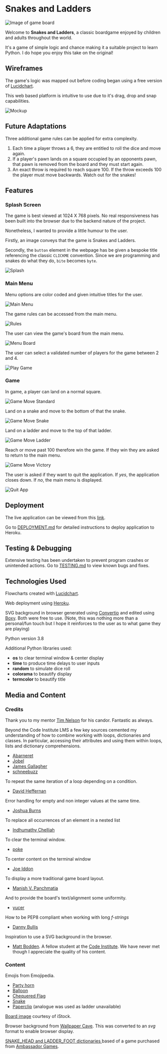 # **Snakes and Ladders**
![Image of game board](docs/readme/game-image.png "Image of game board") 

Welcome to **Snakes and Ladders**, a classic boardgame enjoyed by children and adults throughout the world.

It's a game of simple logic and chance making it a suitable project to learn Python. 
I do hope you enjoy this take on the original!

## Wireframes
The game's logic was mapped out before coding began using a free version of [Lucidchart](https://www.lucidchart.com/pages/).

This web based platform is intuitive to use due to it's drag, drop and snap capabilities.

![Mockup](docs/wireframes/flowchart.png "Game logic flowchart") 

## Future Adaptations
Three additional game rules can be applied for extra complexity.

1. Each time a player throws a 6, they are entitled to roll the dice and move again.
2. If a player's pawn lands on a square occupied by an opponents pawn, that pawn is removed from the board and they must start again. 
3. An exact throw is required to reach square 100.  If the throw exceeds 100 the player must move backwards. Watch out for the snakes!

## Features
### Splash Screen
The game is best viewed at 1024 X 768 pixels.  No real responsiveness has been built into the browser due to the backend nature of the project.

Nonetheless, I wanted to provide a little humour to the user.

Firstly, an image conveys that the game is Snakes and Ladders.

Secondly, the `button` element in the webpage has be given a bespoke title referencing the classic `CLICKME` convention.  Since we are programming and snakes do what they do, `bite` becomes `byte`. 

![Splash](docs/readme/live-deployment/splash.png "Splash") 

### Main Menu
Menu options are color coded and given intuitive titles for the user.

![Main Menu](docs/readme/live-deployment/main-menu.png "Main Menu")

The game rules can be accessed from the main menu.

![Rules](docs/readme/live-deployment/rules.png "Rules")

The user can view the game's board from the main menu.

![Menu Board](docs/readme/live-deployment/menu-board.png "Menu Board")

The user can select a validated number of players for the game between 2 and 4.

![Play Game](docs/readme/live-deployment/play-game.png "Play Game")

### Game
In game, a player can land on a normal square.

![Game Move Standard](docs/readme/live-deployment/game-move-standard.png "Game Move Standard")

Land on a snake and move to the bottom of that the snake.

![Game Move Snake](docs/readme/live-deployment/game-move-snake.png "Game Move Snake")

Land on a ladder and move to the top of that ladder.

![Game Move Ladder](docs/readme/live-deployment/game-move-ladder.png "Game Move Ladder")

Reach or move past 100 therefore win the game.
If they win they are asked to return to the main menu.

![Game Move Victory](docs/readme/live-deployment/game-move-victory.png "Game Move Victory")

The user is asked if they want to quit the application.  If *yes*, the application closes down. If *no*, the main menu is displayed.

![Quit App](docs/readme/live-deployment/quit-app.png "Quit App")


## Deployment
The live application can be viewed from this [link](https://snakes-and-ladders-sw.herokuapp.com/).

Go to [DEPLOYMENT.md](DEPLOYMENT.md) for detailed instructions to deploy application to Heroku.

## Testing & Debugging
Extensive testing has been undertaken to prevent program crashes or unintended actions.
Go to [TESTING.md](TESTING.md) to view known bugs and fixes.

## Technologies Used
Flowcharts created with [Lucidchart](https://www.lucidchart.com/pages/).

Web deployment using [Heroku](https://www.heroku.com/about).

SVG background in browser generated using [Convertio](https://convertio.co/) and edited using [Boxy](https://boxy-svg.com/).  Both were free to use.
(Note, this was nothing more than a personal/fun touch but I hope it reinforces to the user as to what game they are playing)

Python version 3.8

Additional Python libraries used:
- **os** to clear terminal window & center display
- **time** to produce time delays to user inputs
- **random** to simulate dice roll
- **colorama** to beautify display
- **termcolor** to beautify title

## Media and Content
### Credits
Thank you to my mentor [Tim Nelson](https://tim.2bn.dev/) for his candor.  Fantastic as always.

Beyond the Code Institute LMS a few key sources cemented my understanding of how to combine working with loops, dictionaries and classes. In particular, accessing their attributes and using them within loops, lists and dictionary comprehensions.

- [Abarneret](https://stackoverflow.com/a/17662224)
- [Jobel](https://stackoverflow.com/a/41720350)
- [James Gallagher](https://careerkarma.com/blog/python-convert-list-to-dictionary/)
- [schneebuzz](https://stackoverflow.com/a/59999615)

To repeat the same iteration of a loop depending on a condition.
- [David Heffernan](https://stackoverflow.com/a/7293992)

Error handling for empty and non integer values at the same time.
- [Joshua Burns](https://stackoverflow.com/a/4994509)

To replace all occurrences of an element in a nested list
- [Indhumathy Chelliah](https://betterprogramming.pub/10-important-tips-for-using-nested-lists-in-python-38ceca68be35)

To clear the terminal window.
- [poke](https://stackoverflow.com/a/2084628)

To center content on the terminal window
- [Joe Iddon](https://stackoverflow.com/a/52138950)

To display a more traditional game board layout.
- [Manish V. Panchmatia](https://stackoverflow.com/a/55241525)

And to provide the board's text/alignment some uniformity.
- [yucer](https://stackoverflow.com/q/40999973)

How to be PEP8 compliant when working with long *f-strings*
- [Danny Bullis](https://stackoverflow.com/a/69908278)

Inspiration to use a SVG background in the browser.
- [Matt Bodden](https://github.com/MattBCoding). A fellow student at the [Code Institute](https://codeinstitute.net/).  We have never met though I appreciate the quality of his content.

### Content
Emojis from Emojipedia.
- [Party horn](https://emojipedia.org/party-popper/)
- [Balloon](https://emojipedia.org/balloon/)
- [Chequered Flag](https://emojipedia.org/chequered-flag/)
- [Snake](https://emojipedia.org/snake/)
- [Paperclip](https://emojipedia.org/linked-paperclips/) (analogue was used as ladder unavailable)

[Board image](https://www.istockphoto.com/vector/snakes-and-ladders-black-and-white-gm1066160462-285104267 "Board image") courtesy of iStock.

Browser background from [Wallpaper Cave](https://wallpapercave.com/w/wp9142232). This was converted to an *svg* format to enable browser display.

[SNAKE_HEAD and LADDER_FOOT dictionaries ](docs/readme/own-gameboard.png "Own Gameboard") based of a game purchased from [Ambassador Games](http://www.ambassadorgames.com/craftsman-deluxe-game-house.htm).
